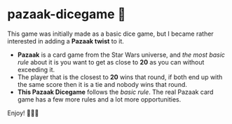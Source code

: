 # pazaak-dicegame 🎲

  This game was initially made as a basic dice game, but I became rather interested in adding a **Pazaak twist** to it.
  
  - **Pazaak** is a card game from the Star Wars universe, and _the most basic rule_ about it is you want to get as close to **20** as you can without exceeding it. 
  - The player that is the closest to **20** wins that round, if both end up with the same score then it is a tie and nobody wins that round.
  - **This Pazaak Dicegame** follows the _basic rule_. The real Pazaak card game has a few more rules and a lot more opportunities.
  
  Enjoy! 👨‍💻🎲
